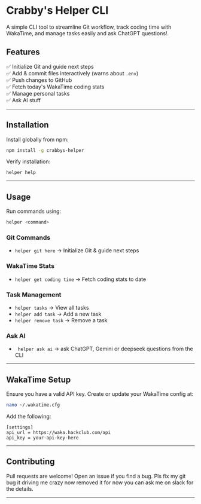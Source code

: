 # **Crabby's Helper CLI** 
A simple CLI tool to streamline Git workflow, track coding time with WakaTime, and manage tasks easily and ask ChatGPT questions!. 

## **Features**  
✅ Initialize Git and guide next steps  
✅ Add & commit files interactively (warns about `.env`)  
✅ Push changes to GitHub  
✅ Fetch today's WakaTime coding stats  
✅ Manage personal tasks  
✅ Ask AI stuff

---

## **Installation**  
Install globally from npm:  
```bash
npm install -g crabbys-helper
```

Verify installation:  
```bash
helper help
```

---

## **Usage**  
Run commands using:  
```bash
helper <command>
```

### **Git Commands**  
- `helper git here` → Initialize Git & guide next steps  

### **WakaTime Stats**  
- `helper get coding time` → Fetch coding stats  to date

### **Task Management**  
- `helper tasks` → View all tasks  
- `helper add task` → Add a new task  
- `helper remove task` → Remove a task

### **Ask AI**
- ` helper ask ai` → ask ChatGPT, Gemini or deepseek questions from the CLI

---

## **WakaTime Setup**  
Ensure you have a valid API key. Create or update your WakaTime config at:  
```bash
nano ~/.wakatime.cfg
```
Add the following:  
```
[settings]  
api_url = https://waka.hackclub.com/api  
api_key = your-api-key-here  
```

---


## **Contributing**  
Pull requests are welcome! Open an issue if you find a bug. 
Pls fix my git bug it driving me crazy now removed it for now you can ask me on slack for the details.

--- 
